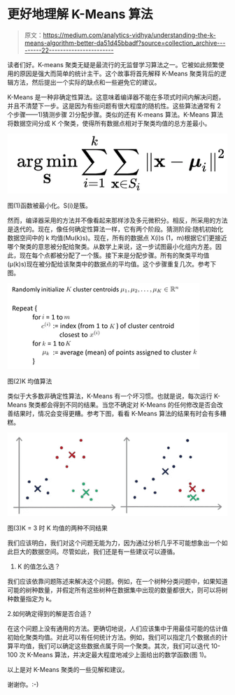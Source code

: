 # 更好地理解 K-Means 算法

> 原文：<https://medium.com/analytics-vidhya/understanding-the-k-means-algorithm-better-da51d45bbadf?source=collection_archive---------22----------------------->

读者们好。K-means 聚类无疑是最流行的无监督学习算法之一。它被如此频繁使用的原因是强大而简单的统计主干。这个故事将首先解释 K-Means 聚类背后的逻辑方法，然后提出一个实际的缺点和一些避免它的建议。

K-Means 是一种非确定性算法。这意味着编译器不能在多项式时间内解决问题，并且不清楚下一步。这是因为有些问题有很大程度的随机性。这些算法通常有 2 个步骤——1)猜测步骤 2)分配步骤。类似的还有 K-means 算法。K-Means 算法将数据空间分成 K 个聚类，使得所有数据点相对于聚类均值的总方差最小。

![](img/696991d07d3c506c201a08360f2e893c.png)

图(1)函数被最小化。S(i)是簇。

然而，编译器采用的方法并不像看起来那样涉及多元微积分。相反，所采用的方法是迭代的。现在，像任何确定性算法一样，它有两个阶段。猜测阶段:随机初始化数据空间中的 k 均值(Mu(k)s)。现在，所有的数据点 X(i)s (1，m)根据它们更接近哪个聚类的意思被分配给聚类。从数学上来说，这一步试图最小化组内方差。因此，现在每个点都被分配了一个簇。接下来是分配步骤。所有的聚类平均值(μ(k)s)现在被分配给该聚类中的数据点的平均值。这个步骤重复几次。参考下图。

![](img/46637f4f5625068510dd0d45242bfaaf.png)

图(2)K 均值算法

类似于大多数非确定性算法，K-Means 有一个坏习惯。也就是说，每次运行 K-Means 聚类都会得到不同的结果。当您不确定对 K-Means 的任何修改是否会改善结果时，情况会变得更糟。参考下图，看看 K-Means 算法的结果有时会有多糟糕。

![](img/a0de75091faa0dde9d2d156fc83f032d.png)

图(3)K = 3 时 K 均值的两种不同结果

我们应该明白，我们对这个问题无能为力，因为通过分析几乎不可能想象出一个如此巨大的数据空间。尽管如此，我们还是有一些建议可以遵循。

1.  K 的值怎么选？

我们应该依靠问题陈述来解决这个问题。例如，在一个树种分类问题中，如果知道可能的树种数量，并假定所有这些树种在数据集中出现的数量都很大，则可以将树种数量指定为 k。

2.如何确定得到的解是否合适？

在这个问题上没有通用的方法。更确切地说，人们应该集中于用最佳可能的估计值初始化聚类均值。对此可以有任何统计方法。例如，我们可以指定几个数据点的计算平均值，我们可以确定这些数据点属于同一个聚类。其次，我们可以迭代 10-100 次 K-Means 算法，并决定最大程度地减少上面给出的数学函数(图 1)。

以上是对 K-Means 聚类的一些见解和建议。

谢谢你。:-)